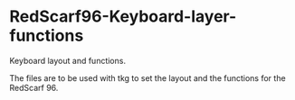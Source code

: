 # RedScarf96-Keyboard-layer-functions
Keyboard layout and functions.

The files are to be used with tkg to set the layout and the functions for the RedScarf 96.
